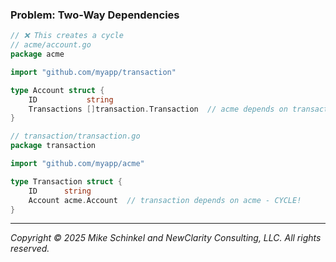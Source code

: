 ### Problem: Two-Way Dependencies
```go
// ❌ This creates a cycle
// acme/account.go
package acme

import "github.com/myapp/transaction"

type Account struct {
    ID           string
    Transactions []transaction.Transaction  // acme depends on transaction
}

// transaction/transaction.go
package transaction

import "github.com/myapp/acme"

type Transaction struct {
    ID      string
    Account acme.Account  // transaction depends on acme - CYCLE!
}
```
---
*Copyright © 2025 Mike Schinkel and NewClarity Consulting, LLC. All rights reserved.*
